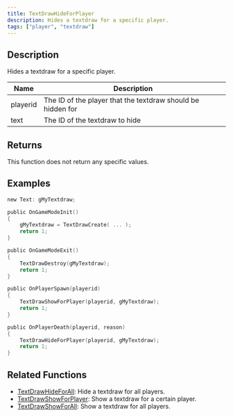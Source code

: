 ```yaml
---
title: TextDrawHideForPlayer
description: Hides a textdraw for a specific player.
tags: ["player", "textdraw"]
---
```


## Description

Hides a textdraw for a specific player.

| Name     | Description                                                 |
| -------- | ----------------------------------------------------------- |
| playerid | The ID of the player that the textdraw should be hidden for |
| text     | The ID of the textdraw to hide                              |

## Returns

This function does not return any specific values.

## Examples

```c
new Text: gMyTextdraw;

public OnGameModeInit()
{
    gMyTextdraw = TextDrawCreate( ... );
    return 1;
}

public OnGameModeExit()
{
    TextDrawDestroy(gMyTextdraw);
    return 1;
}

public OnPlayerSpawn(playerid)
{
    TextDrawShowForPlayer(playerid, gMyTextdraw);
    return 1;
}

public OnPlayerDeath(playerid, reason)
{
    TextDrawHideForPlayer(playerid, gMyTextdraw);
    return 1;
}
```

## Related Functions

- [TextDrawHideForAll](TextDrawHideForAll): Hide a textdraw for all players.
- [TextDrawShowForPlayer](TextDrawShowForPlayer): Show a textdraw for a certain player.
- [TextDrawShowForAll](TextDrawShowForAll): Show a textdraw for all players.
